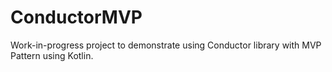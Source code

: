 # ConductorMVP

Work-in-progress project to demonstrate using Conductor library with MVP Pattern using Kotlin.
